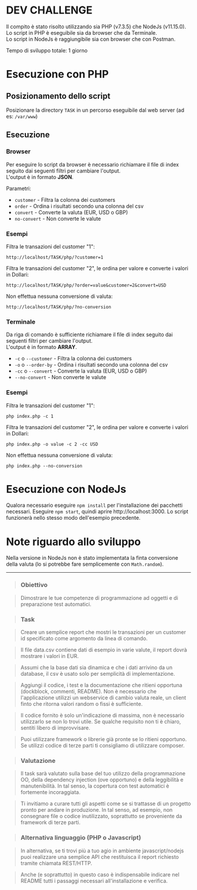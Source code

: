 DEV CHALLENGE
===============================

Il compito è stato risolto utilizzando sia PHP (v7.3.5) che NodeJs (v11.15.0).<br />
Lo script in PHP è eseguibile sia da browser che da Terminale.<br />
Lo script in NodeJs è raggiungibile sia con browser che con Postman.

Tempo di sviluppo totale: 1 giorno

# Esecuzione con PHP
## Posizionamento dello script
Posizionare la directory `TASK` in un percorso eseguibile dal web server (ad es: `/var/www`)
## Esecuzione
### Browser
Per eseguire lo script da browser è necessario richiamare il file di index seguito dai seguenti filtri per cambiare l'output.<br />
L'output è in formato **JSON**.

Parametri:
* `customer` - Filtra la colonna dei customers
* `order` - Ordina i risultati secondo una colonna del csv
* `convert` - Converte la valuta (EUR, USD o GBP)
* `no-convert` - Non converte le valute

### Esempi
Filtra le transazioni del customer "1":
```
http://localhost/TASK/php/?customer=1
```

Filtra le transazioni del customer "2", le ordina per valore e converte i valori in Dollari:
```
http://localhost/TASK/php/?order=value&customer=2&convert=USD
```

Non effettua nessuna conversione di valuta:
```
http://localhost/TASK/php/?no-conversion
```

### Terminale
Da riga di comando è sufficiente richiamare il file di index seguito dai seguenti filtri per cambiare l'output.<br />
L'output è in formato **ARRAY**.
* `-c` o `--customer` - Filtra la colonna dei customers
* `-o` o `--order-by` - Ordina i risultati secondo una colonna del csv
* `-cc` o `--convert` - Converte la valuta (EUR, USD o GBP)
* `--no-convert` - Non converte le valute

### Esempi
Filtra le transazioni del customer "1":
``` shell
php index.php -c 1
```

Filtra le transazioni del customer "2", le ordina per valore e converte i valori in Dollari:
``` shell
php index.php -o value -c 2 -cc USD
```

Non effettua nessuna conversione di valuta:
``` shell
php index.php --no-conversion
```

# Esecuzione con NodeJs
Qualora necessario eseguire `npm install` per l'installazione dei pacchetti necessari.
Eseguire `npm start`, quindi aprire http://localhost:3000.
Lo script funzionerà nello stesso modo dell'esempio precedente.


# Note riguardo allo sviluppo
Nella versione in NodeJs non è stato implementata la finta conversione della valuta (lo si potrebbe fare semplicemente con `Math.random`).

-------------------------------------------
> ### Obiettivo

> Dimostrare le tue competenze di programmazione ad oggetti e di preparazione
test automatici.

> ### Task

> Creare un semplice report che mostri le transazioni per un customer id
specificato come argomento da linea di comando.

> Il file data.csv contiene dati di esempio in varie valute, il report dovrà
mostrare i valori in EUR.

> Assumi che la base dati sia dinamica e che i dati arrivino da un database, il
csv è usato solo per semplicità di implementazione.

> Aggiungi il codice, i test e la documentazione che ritieni opportuna
(dockblock, commenti, README).  Non è necessario che l'applicazione utilizzi un
webservice di cambio valuta reale, un client finto che ritorna valori random o
fissi è sufficiente.

> Il codice fornito è solo un'indicazione di massima, non è necessario
utilizzarlo se non lo trovi utile. Se qualche requisito non ti è chiaro,
sentiti libero di improvvisare.

> Puoi utilizzare framework o librerie già pronte se lo ritieni opportuno. Se
utilizzi codice di terze parti ti consigliamo di utilizzare composer.

> ### Valutazione

> Il task sarà valutato sulla base del tuo utilizzo della programmazione OO,
della dependency injection (ove opportuno) e della leggibilità e manutenibilità.
In tal senso, la copertura con test automatici è fortemente incoraggiata.

> Ti invitiamo a curare tutti gli aspetti come se si trattasse di un progetto
pronto per andare in produzione. In tal senso, ad esempio, non consegnare file
o codice inutilizzato, soprattutto se proveniente da framework di terze parti.


> ### Alternativa linguaggio (PHP o Javascript)

> In alternativa, se ti trovi più a tuo agio in ambiente javascript/nodejs puoi
realizzare una semplice API che restituisca il report richiesto tramite chiamata
REST/HTTP.

> Anche (e soprattutto) in questo caso è indispensabile indicare nel README tutti i
passaggi necessari all'installazione e verifica.
